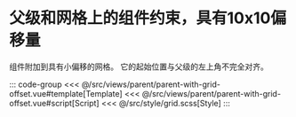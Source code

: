 <parentWithGridOffset/>

# 父级和网格上的组件约束，具有10x10偏移量

组件附加到具有小偏移的网格。 它的起始位置与父级的左上角不完全对齐。

::: code-group
<<< @/src/views/parent/parent-with-grid-offset.vue#template[Template]
<<< @/src/views/parent/parent-with-grid-offset.vue#script[Script]
<<< @/src/style/grid.scss[Style]
:::
